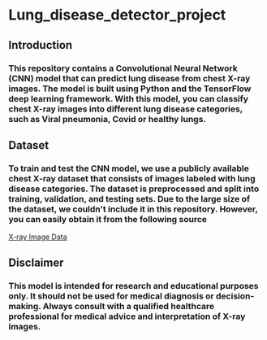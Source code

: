 # Lung_disease_detector_project

## Introduction
### This repository contains a Convolutional Neural Network (CNN) model that can predict lung disease from chest X-ray images. The model is built using Python and the TensorFlow deep learning framework. With this model, you can classify chest X-ray images into different lung disease categories, such as Viral pneumonia, Covid or healthy lungs.

## Dataset
### To train and test the CNN model, we use a publicly available chest X-ray dataset that consists of images labeled with lung disease categories. The dataset is preprocessed and split into training, validation, and testing sets. Due to the large size of the dataset, we couldn't include it in this repository. However, you can easily obtain it from the following source
<a href="https://www.kaggle.com/datasets/pranavraikokte/covid19-image-dataset">X-ray Image Data</a>

## Disclaimer
### This model is intended for research and educational purposes only. It should not be used for medical diagnosis or decision-making. Always consult with a qualified healthcare professional for medical advice and interpretation of X-ray images.
